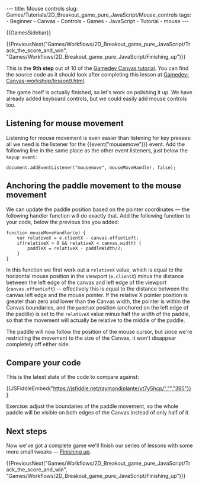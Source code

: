 --- title: Mouse controls slug: Games/Tutorials/2D\_Breakout\_game\_pure\_JavaScript/Mouse\_controls tags: - Beginner - Canvas - Controls - Games - JavaScript - Tutorial - mouse ---

{{GamesSidebar}}

{{PreviousNext("Games/Workflows/2D\_Breakout\_game\_pure\_JavaScript/Track\_the\_score\_and\_win", "Games/Workflows/2D\_Breakout\_game\_pure\_JavaScript/Finishing\_up")}}

This is the **9th step** out of 10 of the [Gamedev Canvas tutorial](/en-US/docs/Games/Tutorials/2D_Breakout_game_pure_JavaScript). You can find the source code as it should look after completing this lesson at [Gamedev-Canvas-workshop/lesson9.html](https://github.com/end3r/Gamedev-Canvas-workshop/blob/gh-pages/lesson09.html).

<span class="seoSummary">The game itself is actually finished, so let's work on polishing it up. We have already added keyboard controls, but we could easily add mouse controls too.</span>

Listening for mouse movement
----------------------------

Listening for mouse movement is even easier than listening for key presses: all we need is the listener for the {{event("mousemove")}} event. Add the following line in the same place as the other event listeners, just below the `keyup event`:

    document.addEventListener("mousemove", mouseMoveHandler, false);

Anchoring the paddle movement to the mouse movement
---------------------------------------------------

We can update the paddle position based on the pointer coordinates — the following handler function will do exactly that. Add the following function to your code, below the previous line you added:

    function mouseMoveHandler(e) {
        var relativeX = e.clientX - canvas.offsetLeft;
        if(relativeX > 0 && relativeX < canvas.width) {
            paddleX = relativeX - paddleWidth/2;
        }
    }

In this function we first work out a `relativeX` value, which is equal to the horizontal mouse position in the viewport (`e.clientX`) minus the distance between the left edge of the canvas and left edge of the viewport (`canvas.offsetLeft`) — effectively this is equal to the distance between the canvas left edge and the mouse pointer. If the relative X pointer position is greater than zero and lower than the Canvas width, the pointer is within the Canvas boundaries, and the `paddleX` position (anchored on the left edge of the paddle) is set to the `relativeX` value minus half the width of the paddle, so that the movement will actually be relative to the middle of the paddle.

The paddle will now follow the position of the mouse cursor, but since we're restricting the movement to the size of the Canvas, it won't disappear completely off either side.

Compare your code
-----------------

This is the latest state of the code to compare against:

{{JSFiddleEmbed("https://jsfiddle.net/raymondjplante/vt7y5hcp/","","395")}}

Exercise: adjust the boundaries of the paddle movement, so the whole paddle will be visible on both edges of the Canvas instead of only half of it.

Next steps
----------

Now we've got a complete game we'll finish our series of lessons with some more small tweaks — [Finishing up](/en-US/docs/Games/Tutorials/2D_Breakout_game_pure_JavaScript/Finishing_up).

{{PreviousNext("Games/Workflows/2D\_Breakout\_game\_pure\_JavaScript/Track\_the\_score\_and\_win", "Games/Workflows/2D\_Breakout\_game\_pure\_JavaScript/Finishing\_up")}}
